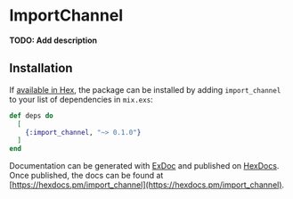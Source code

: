 # ImportChannel

**TODO: Add description**

## Installation

If [available in Hex](https://hex.pm/docs/publish), the package can be installed
by adding `import_channel` to your list of dependencies in `mix.exs`:

```elixir
def deps do
  [
    {:import_channel, "~> 0.1.0"}
  ]
end
```

Documentation can be generated with [ExDoc](https://github.com/elixir-lang/ex_doc)
and published on [HexDocs](https://hexdocs.pm). Once published, the docs can
be found at [https://hexdocs.pm/import_channel](https://hexdocs.pm/import_channel).

